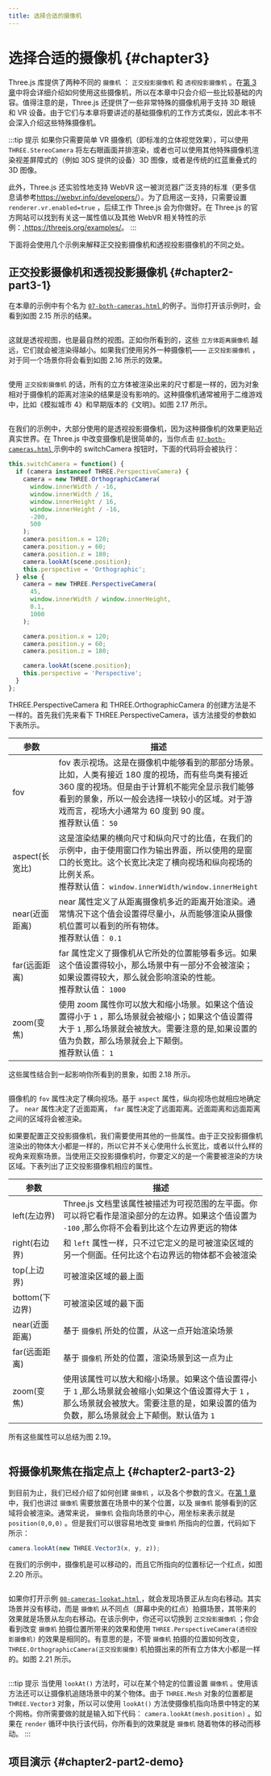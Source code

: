 ```yaml
---
title: 选择合适的摄像机
---
```

# 选择合适的摄像机 {#chapter3}

Three.js 库提供了两种不同的 `摄像机` ： `正交投影摄像机` 和 `透视投影摄像机` 。在[第 3 章](/docs/chapter3/)中将会详细介绍如何使用这些摄像机，所以在本章中只会介绍一些比较基础的内容。值得注意的是，Three.js 还提供了一些非常特殊的摄像机用于支持 3D 眼镜和 VR 设备。由于它们与本章将要讲述的基础摄像机的工作方式类似，因此本书不会深入介绍这些特殊摄像机。

:::tip 提示
如果你只需要简单 VR 摄像机（即标准的立体视觉效果），可以使用 `THREE.StereoCamera` 将左右眼画面并排渲染，或者也可以使用其他特殊摄像机渲染视差屏障式的（例如 3DS 提供的设备）3D 图像，或者是传统的红蓝重叠式的 3D 图像。

此外，Three.js 还实验性地支持 WebVR 这一被浏览器广泛支持的标准（更多信息请参考<https://webvr.info/developers/>）。为了启用这一支持，只需要设置 `renderer.vr.enabled=true` ，后续工作 Three.js 会为你做好。在 Three.js 的官方网站可以找到有关这一属性值以及其他 WebVR 相关特性的示例：,<https://threejs.org/examples/>。
:::

下面将会使用几个示例来解释正交投影摄像机和透视投影摄像机的不同之处。

## 正交投影摄像机和透视投影摄像机 {#chapter2-part3-1}

在本章的示例中有个名为 [ `07-both-cameras.html` ](/example/chapter2/07-both-cameras) 的例子。当你打开该示例时，会看到如图 2.15 所示的结果。

<Image :index="15" />

这就是透视视图，也是最自然的视图。正如你所看到的，这些 `立方体距离摄像机` 越远，它们就会被渲染得越小。如果我们使用另外一种摄像机—— `正交投影摄像机` ，对于同一个场景你将会看到如图 2.16 所示的效果。

<Image :index="16" />

使用 `正交投影摄像机` 的话，所有的立方体被渲染出来的尺寸都是一样的，因为对象相对于摄像机的距离对渲染的结果是没有影响的。这种摄像机通常被用于二维游戏中，比如《模拟城市 4》和早期版本的《文明》。如图 2.17 所示。

<Image :index="17" />

在我们的示例中，大部分使用的是透视投影摄像机，因为这种摄像机的效果更贴近真实世界。在 Three.js 中改变摄像机是很简单的，当你点击 [ `07-both-cameras.html` ](/example/chapter2/07-both-cameras) 示例中的 switchCamera 按钮时，下面的代码将会被执行：

```js
this.switchCamera = function() {
  if (camera instanceof THREE.PerspectiveCamera) {
    camera = new THREE.OrthographicCamera(
      window.innerWidth / -16,
      window.innerWidth / 16,
      window.innerHeight / 16,
      window.innerHeight / -16,
      -200,
      500
    );
    camera.position.x = 120;
    camera.position.y = 60;
    camera.position.z = 180;
    camera.lookAt(scene.position);
    this.perspective = 'Orthographic';
  } else {
    camera = new THREE.PerspectiveCamera(
      45,
      window.innerWidth / window.innerHeight,
      0.1,
      1000
    );

    camera.position.x = 120;
    camera.position.y = 60;
    camera.position.z = 180;

    camera.lookAt(scene.position);
    this.perspective = 'Perspective';
  }
};
```

THREE.PerspectiveCamera 和 THREE.OrthographicCamera 的创建方法是不一样的。首先我们先来看下 THREE.PerspectiveCamera，该方法接受的参数如下表所示。

| 参数 | 描述 |
| --- | --- |
| fov | fov 表示视场。这是在摄像机中能够看到的那部分场景。比如，人类有接近 180 度的视场，而有些鸟类有接近 360 度的视场。但是由于计算机不能完全显示我们能够看到的景象，所以一般会选择一块较小的区域。对于游戏而言，视场大小通常为 60 度到 90 度。 <br> 推荐默认值： `50` |
| aspect(长宽比) | 这是渲染结果的横向尺寸和纵向尺寸的比值，在我们的示例中，由于使用窗口作为输出界面，所以使用的是窗口的长宽比。这个长宽比决定了横向视场和纵向视场的比例关系。 <br> 推荐默认值： `window.innerWidth/window.innerHeight` |
| near(近面距离) | near 属性定义了从距离摄像机多近的距离开始渲染。通常情况下这个值会设置得尽量小，从而能够渲染从摄像机位置可以看到的所有物体。 <br> 推荐默认值： `0.1` |
| far(远面距离) | far 属性定义了摄像机从它所处的位置能够看多远。如果这个值设置得较小，那么场景中有一部分不会被渲染；如果设置得较大，那么就会影响渲染的性能。 <br> 推荐默认值： `1000` |
| zoom(变焦) | 使用 zoom 属性你可以放大和缩小场景。如果这个值设置得小于 `1` ，那么场景就会被缩小；如果这个值设置得大于 `1` ,那么场景就会被放大。需要注意的是,如果设置的值为负数，那么场景就会上下颠倒。 <br> 推荐默认值： `1` |

这些属性结合到一起影响你所看到的景象，如图 2.18 所示。

<Image :index="18" />

摄像机的 `fov` 属性决定了横向视场。基于 `aspect` 属性，纵向视场也就相应地确定了。 `near` 属性决定了近面距离， `far` 属性决定了远面距离。近面距离和远面距离之间的区域将会被渲染。

如果要配置正交投影摄像机，我们需要使用其他的一些属性。由于正交投影摄像机渲染出的物体大小都是一样的，所以它并不关心使用什么长宽比，或者以什么样的视角来观察场景。当使用正交投影摄像机时，你要定义的是一个需要被渲染的方块区域。下表列出了正交投影摄像机相应的属性。

| 参数 | 描述 |
| --- | --- |
| left(左边界) | Three.js 文档里该属性被描述为可视范围的左平面。你可以将它看作是渲染部分的左边界。如果这个值设置为 `-100` ,那么你将不会看到比这个左边界更远的物体 |
| right(右边界) | 和 `left` 属性一样，只不过它定义的是可被渲染区域的另一个侧面。任何比这个右边界远的物体都不会被渲染 |
| top(上边界) | 可被渲染区域的最上面 |
| bottom(下边界) | 可被渲染区域的最下面 |
| near(近面距离) | 基于 `摄像机` 所处的位置，从这一点开始渲染场景 |
| far(远面距离) | 基于 `摄像机` 所处的位置，渲染场景到这一点为止 |
| zoom(变焦) | 使用该属性可以放大和缩小场景。如果这个值设置得小于 `1` ,那么场景就会被缩小;如果这个值设置得大于 `1` ，那么场景就会被放大。需要注意的是，如果设置的值为负数，那么场景就会上下颠倒。默认值为 `1` |

所有这些属性可以总结为图 2.19。

<Image :index="19" />

## 将摄像机聚焦在指定点上 {#chapter2-part3-2}

到目前为止，我们已经介绍了如何创建 `摄像机` ，以及各个参数的含义。在[第 1 章](/docs/chapter1/)中，我们也讲过 `摄像机` 需要放置在场景中的某个位置，以及 `摄像机` 能够看到的区域将会被渲染。通常来说， `摄像机` 会指向场景的中心，用坐标来表示就是 `position(0,0,0)` 。但是我们可以很容易地改变 `摄像机` 所指向的位置，代码如下所示：

```js
camera.lookAt(new THREE.Vector3(x, y, z));
```

在我们的示例中，摄像机是可以移动的，而且它所指向的位置标记一个红点，如图 2.20 所示。

<Image :index="20" />

如果你打开示例 [ `08-cameras-lookat.html` ](/example/chapter2/08-cameras-lookat) ，就会发现场景正从左向右移动。其实场景并没有移动，而是 `摄像机` 从不同点（屏幕中央的红点）拍摄场景，其带来的效果就是场景从左向右移动。在该示例中，你还可以切换到 `正交投影摄像机` ；你会看到改变 `摄像机` 拍摄位置所带来的效果和使用 `THREE.PerspectiveCamera(透视投影摄像机)` 的效果是相同的。有意思的是，不管 `摄像机` 拍摄的位置如何改变， `THREE.OrthographicCamera(正交投影摄像)` 机拍摄出来的所有立方体大小都是一样的。如图 2.21 所示。

<Image :index="21" />

:::tip 提示
当使用 `lookAt()` 方法时，可以在某个特定的位置设置 `摄像机` 。使用该方法还可以让摄像机追随场景中的某个物体。由于 `THREE.Mesh` 对象的位置都是 `THREE.Vector3` 对象，所以可以使用 `lookAt()` 方法使摄像机指向场景中特定的某个网格。你所需要做的就是输入如下代码： `camera.lookAt(mesh.position)` 。如果在 `render` 循环中执行该代码，你所看到的效果就是 `摄像机` 随着物体的移动而移动。
:::

## 项目演示 {#chapter2-part2-demo}

<!-- <Demo /> -->
